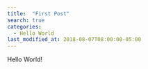 ```yaml
---
title:  "First Post"
search: true
categories: 
  - Hello World
last_modified_at: 2018-08-07T08:00:00-05:00
---
```


Hello World!
